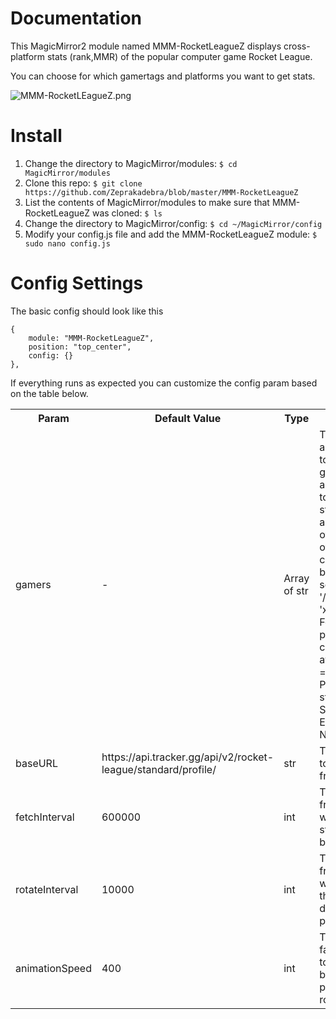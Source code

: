 # Documentation
This MagicMirror2 module named MMM-RocketLeagueZ displays cross-platform stats (rank,MMR) of the popular computer game Rocket League.

You can choose for which gamertags and platforms you want to get stats.

![MMM-RocketLEagueZ.png](https://github.com/Zeprakadebra/MMM-RocketLeagueZ/MMM-RocketLeagueZ.PNG)

# Install
1. Change the directory to MagicMirror/modules: ```$ cd MagicMirror/modules```
2. Clone this repo: ```$ git clone https://github.com/Zeprakadebra/blob/master/MMM-RocketLeagueZ```
3. List the contents of MagicMirror/modules to make sure that MMM-RocketLeagueZ was cloned: ```$ ls```
4. Change the directory to MagicMirror/config: ```$ cd ~/MagicMirror/config```
5. Modify your config.js file and add the MMM-RocketLeagueZ module: ```$ sudo nano config.js```
    
# Config Settings
The basic config should look like this

```
{
    module: "MMM-RocketLeagueZ",
    position: "top_center",
    config: {}
},
 ```
If everything runs as expected you can customize the config param based on the table below.

<table>
<tr>
<th>Param</th>
<th>Default Value</th>
<th>Type</th>
<th>Definition</th>
</tr>

<tr>
<td>gamers</td>
<td>-</td>
<td>Array of str</td>
<td>This param array is used to define the gamertags and platform to get the stats for. The array consists of string pairs of a platform code followed by a gamertag seperated by '/', e.c. 'xbl/foo'. Following platform codes are available: xbl = XBOX, psn = PLAYSTATION, steam = STEAM, epic = EPIC, switch = NINTENTO. </td>
</tr>

<tr>
<td>baseURL</td>
<td>https://api.tracker.gg/api/v2/rocket-league/standard/profile/</td>
 <td>str</td>
<td>This is the api to fetch stats from.</td>
</tr>

<tr>
<td>fetchInterval</td>
<td>600000</td>
 <td>int</td>
<td>This is how frequently you want to fetch stats from the baseURL.</td>
</tr>

<tr>
<td>rotateInterval</td>
<td>10000</td>
<td>int</td>
<td>This is how frequently you want to rotate through the different playlists</td>
</tr>

<tr>
<td>animationSpeed</td>
<td>400</td>
<td>int</td>
<td>This is how fast you want to animate between playlist rotation </td>
</tr>
